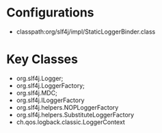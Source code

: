 # Configurations
- classpath:org/slf4j/impl/StaticLoggerBinder.class

# Key Classes
- org.slf4j.Logger;
- org.slf4j.LoggerFactory;
- org.slf4j.MDC;
- org.slf4j.ILoggerFactory
- org.slf4j.helpers.NOPLoggerFactory
- org.slf4j.helpers.SubstituteLoggerFactory
- ch.qos.logback.classic.LoggerContext